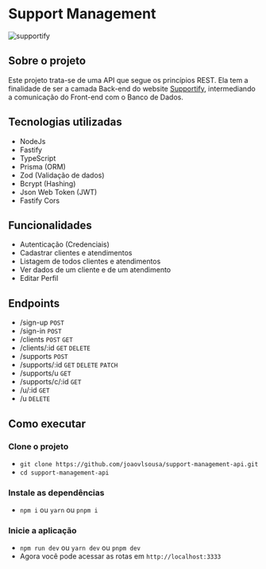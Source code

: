 # Support Management

![supportify](https://github.com/joaovlsousa/support-management-api/assets/140824506/63eeeb92-be61-4a72-8b6c-9c8989404d0c)

## Sobre o projeto
<p>Este projeto trata-se de uma API que segue os princípios REST. Ela tem a finalidade de ser a camada Back-end do website <a href="https://github.com/joaovlsousa/supportify" target="_blank">Supportify</a>, intermediando a comunicação do Front-end com o Banco de Dados.</p>

## Tecnologias utilizadas
- NodeJs
- Fastify
- TypeScript
- Prisma (ORM)
- Zod (Validação de dados)
- Bcrypt (Hashing)
- Json Web Token (JWT)
- Fastify Cors

## Funcionalidades
- Autenticação (Credenciais)
- Cadastrar clientes e atendimentos
- Listagem de todos clientes e atendimentos
- Ver dados de um cliente e de um atendimento
- Editar Perfil

## Endpoints
- /sign-up `POST`
- /sign-in `POST`
- /clients `POST` `GET`
- /clients/:id  `GET` `DELETE`
- /supports `POST`
- /supports/:id `GET` `DELETE` `PATCH`
- /supports/u `GET`
- /supports/c/:id `GET`
- /u/:id `GET`
- /u `DELETE`

## Como executar

### Clone o projeto
- `git clone https://github.com/joaovlsousa/support-management-api.git`
- `cd support-management-api`

### Instale as dependências
- `npm i` ou `yarn` ou `pnpm i`

### Inicie a aplicação
- `npm run dev` ou `yarn dev` ou `pnpm dev`
- Agora você pode acessar as rotas em `http://localhost:3333`